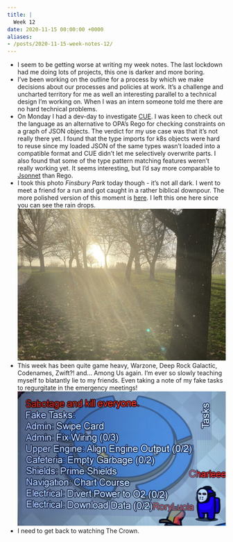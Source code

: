 ```yaml
---
title: |
  Week 12
date: 2020-11-15 00:00:00 +0000
aliases:
- /posts/2020-11-15-week-notes-12/
---
```


- I seem to be getting worse at writing my week notes. The last lockdown had me doing lots of projects, this one is darker and more boring.
- I’ve been working on the outline for a process by which we make decisions about our processes and policies at work. It’s a challenge and uncharted territory for me as well an interesting parallel to a technical design I’m working on. When I was an intern someone told me there are no hard technical problems.
- On Monday I had a dev-day to investigate [CUE](https://cuelang.org/). I was keen to check out the language as an alternative to OPA’s Rego for checking constraints on a graph of JSON objects. The verdict for my use case was that it’s not really there yet. I found that the type imports for k8s objects were hard to reuse since my loaded JSON of the same types wasn’t loaded into a compatible format and CUE didn’t let me selectively overwrite parts. I also found that some of the type pattern matching features weren’t really working yet. It seems interesting, but I’d say more comparable to [Jsonnet](https://jsonnet.org/) than Rego.
- I took this photo *Finsbury Park* today though - it’s not all dark. I went to meet a friend for a run and got caught in a rather biblical downpour. The more polished version of this moment is [here](https://www.instagram.com/p/CHq2fgXg6sc/). I left this one here since you can see the rain drops.
    ![4BDCCABD-B828-4382-972B-FFC87F50EBF3.jpeg](4BDCCABD-B828-4382-972B-FFC87F50EBF3.jpeg)
- This week has been quite game heavy, Warzone, Deep Rock Galactic, Codenames, Zwift?! and... Among Us again. I’m ever so slowly teaching myself to blatantly lie to my friends. Even taking a note of my fake tasks to regurgitate in the emergency meetings!
    ![0DE848A1-AB76-4A83-B636-5983426C0EAE.jpeg](0DE848A1-AB76-4A83-B636-5983426C0EAE.jpeg)
- I need to get back to watching The Crown.
